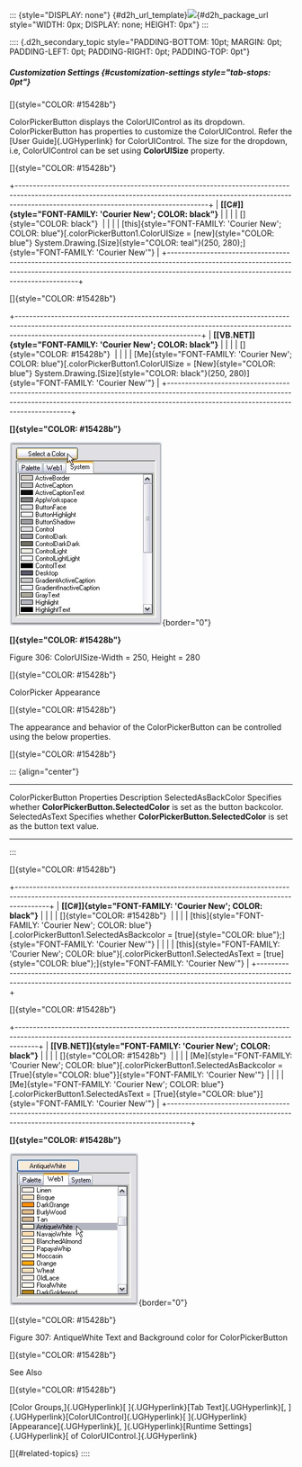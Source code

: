 ::: {style="DISPLAY: none"}
[](ms-xhelp:///?Id=d2h_url_template){#d2h_url_template}![](!package_url!){#d2h_package_url style="WIDTH: 0px; DISPLAY: none; HEIGHT: 0px"}
:::

:::: {.d2h_secondary_topic style="PADDING-BOTTOM: 10pt; MARGIN: 0pt; PADDING-LEFT: 0pt; PADDING-RIGHT: 0pt; PADDING-TOP: 0pt"}
##### Customization Settings {#customization-settings style="tab-stops: 0pt"}

[]{style="COLOR: #15428b"} 

ColorPickerButton displays the ColorUIControl as its dropdown. ColorPickerButton has properties to customize the ColorUIControl. Refer the [User Guide]{.UGHyperlink} for ColorUIControl. The size for the dropdown, i.e, ColorUIControl can be set using **ColorUISize** property.

[]{style="COLOR: #15428b"} 

+-----------------------------------------------------------------------------------------------------------------------------------------------------------------------------------------------------------------+
| **[\[C#\]]{style="FONT-FAMILY: 'Courier New'; COLOR: black"}**                                                                                                                                                  |
|                                                                                                                                                                                                                 |
| []{style="COLOR: black"}                                                                                                                                                                                        |
|                                                                                                                                                                                                                 |
| [this]{style="FONT-FAMILY: 'Courier New'; COLOR: blue"}[.colorPickerButton1.ColorUISize = [new]{style="COLOR: blue"} System.Drawing.[Size]{style="COLOR: teal"}(250, 280);]{style="FONT-FAMILY: 'Courier New'"} |
+-----------------------------------------------------------------------------------------------------------------------------------------------------------------------------------------------------------------+

[]{style="COLOR: #15428b"} 

+---------------------------------------------------------------------------------------------------------------------------------------------------------------------------------------------------------------+
| **[\[VB.NET\]]{style="FONT-FAMILY: 'Courier New'; COLOR: black"}**                                                                                                                                            |
|                                                                                                                                                                                                               |
| []{style="COLOR: #15428b"}                                                                                                                                                                                    |
|                                                                                                                                                                                                               |
| [Me]{style="FONT-FAMILY: 'Courier New'; COLOR: blue"}[.colorPickerButton1.ColorUISize = [New]{style="COLOR: blue"} System.Drawing.[Size]{style="COLOR: black"}(250, 280)]{style="FONT-FAMILY: 'Courier New'"} |
+---------------------------------------------------------------------------------------------------------------------------------------------------------------------------------------------------------------+

**[]{style="COLOR: #15428b"}** 

![](ImagesExt/image76_304.jpg){border="0"}

**[]{style="COLOR: #15428b"}** 

Figure 306: ColorUISize-Width = 250, Height = 280

[]{style="COLOR: #15428b"} 

ColorPicker Appearance

[]{style="COLOR: #15428b"} 

The appearance and behavior of the ColorPickerButton can be controlled using the below properties.

[]{style="COLOR: #15428b"} 

::: {align="center"}
  ------------------------------ ----------------------------------------------------------------------------------------
  ColorPickerButton Properties   Description
  SelectedAsBackColor            Specifies whether **ColorPickerButton.SelectedColor** is set as the button backcolor.
  SelectedAsText                 Specifies whether **ColorPickerButton.SelectedColor** is set as the button text value.
  ------------------------------ ----------------------------------------------------------------------------------------
:::

[]{style="COLOR: #15428b"} 

+---------------------------------------------------------------------------------------------------------------------------------------------------------------------+
| **[\[C#\]]{style="FONT-FAMILY: 'Courier New'; COLOR: black"}**                                                                                                      |
|                                                                                                                                                                     |
| []{style="COLOR: #15428b"}                                                                                                                                          |
|                                                                                                                                                                     |
| [this]{style="FONT-FAMILY: 'Courier New'; COLOR: blue"}[.colorPickerButton1.SelectedAsBackcolor = [true]{style="COLOR: blue"};]{style="FONT-FAMILY: 'Courier New'"} |
|                                                                                                                                                                     |
| [this]{style="FONT-FAMILY: 'Courier New'; COLOR: blue"}[.colorPickerButton1.SelectedAsText = [true]{style="COLOR: blue"};]{style="FONT-FAMILY: 'Courier New'"}      |
+---------------------------------------------------------------------------------------------------------------------------------------------------------------------+

[]{style="COLOR: #15428b"} 

+------------------------------------------------------------------------------------------------------------------------------------------------------------------+
| **[\[VB.NET\]]{style="FONT-FAMILY: 'Courier New'; COLOR: black"}**                                                                                               |
|                                                                                                                                                                  |
| []{style="COLOR: #15428b"}                                                                                                                                       |
|                                                                                                                                                                  |
| [Me]{style="FONT-FAMILY: 'Courier New'; COLOR: blue"}[.colorPickerButton1.SelectedAsBackcolor = [True]{style="COLOR: blue"}]{style="FONT-FAMILY: 'Courier New'"} |
|                                                                                                                                                                  |
| [Me]{style="FONT-FAMILY: 'Courier New'; COLOR: blue"}[.colorPickerButton1.SelectedAsText = [True]{style="COLOR: blue"}]{style="FONT-FAMILY: 'Courier New'"}      |
+------------------------------------------------------------------------------------------------------------------------------------------------------------------+

**[]{style="COLOR: #15428b"}** 

![](ImagesExt/image76_305.jpg){border="0"}

[]{style="COLOR: #15428b"} 

Figure 307: AntiqueWhite Text and Background color for ColorPickerButton

[]{style="COLOR: #15428b"} 

See Also

[]{style="COLOR: #15428b"} 

[Color Groups,]{.UGHyperlink}[ ]{.UGHyperlink}[Tab Text]{.UGHyperlink}[, ]{.UGHyperlink}[ColorUIControl]{.UGHyperlink}[ ]{.UGHyperlink}[Appearance]{.UGHyperlink}[, ]{.UGHyperlink}[Runtime Settings]{.UGHyperlink}[ of ColorUIControl.]{.UGHyperlink}

[]{#related-topics}
::::
